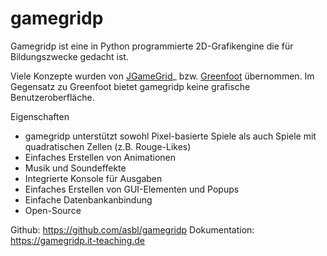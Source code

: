 # gamegridp


Gamegridp ist eine in Python programmierte 2D-Grafikengine die für Bildungszwecke gedacht ist.

Viele Konzepte wurden von  [JGameGrid](http://www.aplu.ch/home/apluhomex.jsp?site=45)_
bzw. [Greenfoot](https://www.greenfoot.org/door) übernommen. Im Gegensatz zu Greenfoot bietet
gamegridp keine grafische Benutzeroberfläche.

Eigenschaften
  * gamegridp unterstützt sowohl Pixel-basierte Spiele als auch Spiele mit 
  quadratischen Zellen (z.B. Rouge-Likes)
  * Einfaches Erstellen von Animationen
  * Musik und Soundeffekte
  * Integrierte Konsole für Ausgaben
  * Einfaches Erstellen von GUI-Elementen und Popups
  * Einfache Datenbankanbindung
  * Open-Source

Github: https://github.com/asbl/gamegridp
Dokumentation: https://gamegridp.it-teaching.de
